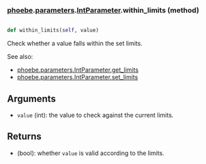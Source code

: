 ### [phoebe](phoebe.md).[parameters](phoebe.parameters.md).[IntParameter](phoebe.parameters.IntParameter.md).within_limits (method)


```py

def within_limits(self, value)

```



Check whether a value falls within the set limits.

See also:
* [phoebe.parameters.IntParameter.get_limits](phoebe.parameters.IntParameter.get_limits.md)
* [phoebe.parameters.IntParameter.set_limits](phoebe.parameters.IntParameter.set_limits.md)

Arguments
--------
* `value` (int): the value to check against the current limits.

Returns
--------
* (bool): whether `value` is valid according to the limits.

